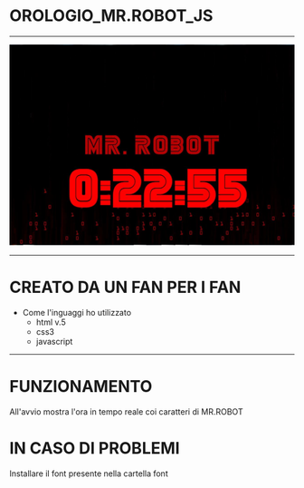 # OROLOGIO_MR.ROBOT_JS

--------------------------------------------------------------------------------------------------------------------------------------

![alt text](https://github.com/CrashOverride97680/OROLOGIO.MR.ROBOT.SONG/blob/master/IMGIT.JPG "immagine programma in funzione")

---------------------------------------------------------------------------------------------------------------------------------------

# CREATO DA UN FAN PER I FAN

* Come l'inguaggi ho utilizzato 
  * html v.5
  * css3
  * javascript
  
---------------------------------------------------------------------------------------------------------------------------------------

# FUNZIONAMENTO

All'avvio mostra l'ora in tempo reale coi caratteri di MR.ROBOT

# IN CASO DI PROBLEMI
Installare il font presente nella cartella font

